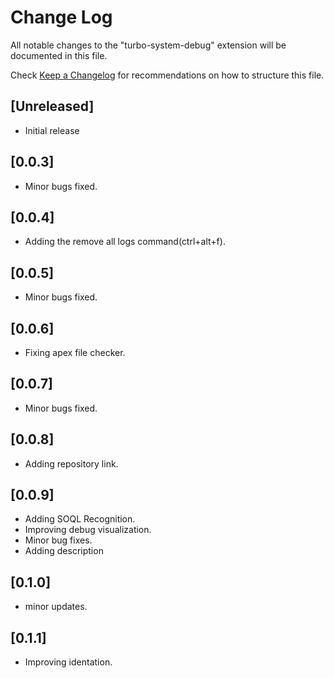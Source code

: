 # Change Log

All notable changes to the "turbo-system-debug" extension will be documented in this file.

Check [Keep a Changelog](http://keepachangelog.com/) for recommendations on how to structure this file.

## [Unreleased]

- Initial release

## [0.0.3]

- Minor bugs fixed.

## [0.0.4]

- Adding the remove all logs command(ctrl+alt+f).

## [0.0.5]

- Minor bugs fixed.

## [0.0.6]

- Fixing apex file checker.

## [0.0.7]

- Minor bugs fixed.

## [0.0.8]

- Adding repository link.

## [0.0.9]

- Adding SOQL Recognition.
- Improving debug visualization.
- Minor bug fixes.
- Adding description

## [0.1.0]

- minor updates.

## [0.1.1]

- Improving identation.
